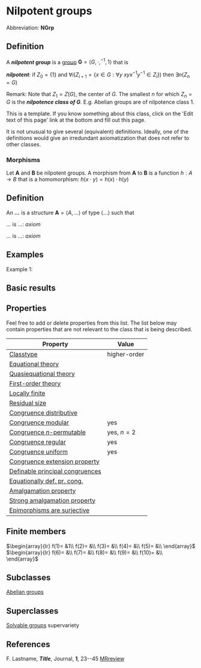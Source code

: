# Nilpotent groups

Abbreviation: **NGrp**

## Definition
A ***nilpotent group*** is a [group](groups.md) $\mathbf{G}=\langle G,\cdot,^{-1},1\rangle$ that is

***nilpotent***:  if $Z_0=\{1\}$ and $\forall i(Z_{i+1}=\{x \in G : \forall y\ xyx^{-1}y^{-1} \in Z_i\})$ then $\exists n(Z_n=G)$

Remark: Note that $Z_1=Z(G)$, the center of $G$. The smallest $n$ for which $Z_n=G$ is the ***nilpotence class of $G$***. E.g. Abelian
groups are of nilpotence class 1.

This is a template.
If you know something about this class, click on the 'Edit text of this page' link at the bottom and fill out this page.

It is not unusual to give several (equivalent) definitions. Ideally, one of the definitions would give an irredundant axiomatization that does not refer to other classes.

### Morphisms
Let $\mathbf{A}$ and $\mathbf{B}$ be nilpotent groups. A morphism from $\mathbf{A}$ to $\mathbf{B}$ is a function $h:A\rightarrow B$ that is a homomorphism: 
$h(x \cdot y)=h(x) \cdot h(y)$

## Definition
An ***...*** is a structure $\mathbf{A}=\langle A,...\rangle$ of type $\langle
...\rangle$ such that

$...$ is ...:  $axiom$
  
$...$ is ...:  $axiom$

## Examples
Example 1: 

## Basic results


## Properties
Feel free to add or delete properties from this list. The list below may contain properties that are not relevant to the class that is being described.



|Property|Value|
|---|---|
|[Classtype](classtype.md)                        |higher-order  |
|[Equational theory](equational_theory.md)                | |
|[Quasiequational theory](quasiequational_theory.md)           | |
|[First-order theory](first-order_theory.md)               | |
|[Locally finite](locally_finite.md)                   | |
|[Residual size](residual_size.md)                    | |
|[Congruence distributive](congruence_distributive.md)          | |
|[Congruence modular](congruence_modular.md)               |yes  |
|[Congruence $n$-permutable](congruence_$n$-permutable.md)        |yes, $n=2$ |
|[Congruence regular](congruence_regular.md)               |yes  |
|[Congruence uniform](congruence_uniform.md)               |yes  |
|[Congruence extension property](congruence_extension_property.md)    | |
|[Definable principal congruences](definable_principal_congruences.md)  | |
|[Equationally def. pr. cong.](equationally_def._pr._cong..md)      | |
|[Amalgamation property](amalgamation_property.md)            | |
|[Strong amalgamation property](strong_amalgamation_property.md)     | |
|[Epimorphisms are surjective](epimorphisms_are_surjective.md)      | |

## Finite members

$\begin{array}{lr}
  f(1)= &1\\
  f(2)= &\\
  f(3)= &\\
  f(4)= &\\
  f(5)= &\\
\end{array}$     
$\begin{array}{lr}
  f(6)= &\\
  f(7)= &\\
  f(8)= &\\
  f(9)= &\\
  f(10)= &\\
\end{array}$


## Subclasses
  [Abelian groups](abelian_groups.md)


## Superclasses
  [Solvable groups](solvable_groups.md) supervariety


## References


F. Lastname, ***Title***, Journal, **1**, 23--45 [MRreview](mrreviews.md) 



